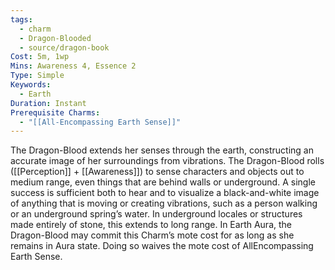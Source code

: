 ```yaml
---
tags:
  - charm
  - Dragon-Blooded
  - source/dragon-book
Cost: 5m, 1wp
Mins: Awareness 4, Essence 2
Type: Simple
Keywords:
  - Earth
Duration: Instant
Prerequisite Charms:
  - "[[All-Encompassing Earth Sense]]"
---
```

The Dragon-Blood extends her senses through the earth, constructing an accurate image of her surroundings from vibrations. The Dragon-Blood rolls ([[Perception]] + [[Awareness]]) to sense characters and objects out to medium range, even things that are behind walls or underground. A single success is sufficient both to hear and to visualize a black-and-white image of anything that is moving or creating vibrations, such as a person walking or an underground spring’s water. In underground locales or structures made entirely of stone, this extends to long range. In Earth Aura, the Dragon-Blood may commit this Charm’s mote cost for as long as she remains in Aura state. Doing so waives the mote cost of AllEncompassing Earth Sense.
